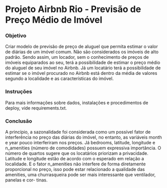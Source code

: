 # Projeto Airbnb Rio - Previsão de Preço Médio de Imóvel 

### Objetivo

Criar modelo de previsão de preço de aluguel que permita estimar o valor de diárias de um imóvel comum. Não são considerados os
imóveis de alto padrão. Sendo assim, um locador, sem o conhecimento de preços de imóveis equiparados ao seu, terá a possibilidade
de estimar o preço médio do aluguel de seu imóvel no Airbnb. Já um locatário terá a possibilidade de estimar se o imóvel
procurado no Airbnb está dentro da média de valores segundo a localidade e as características do imóvel.


### Instruções

Para mais informações sobre dados, instalações e procedimentos de deploy, vide requirements.txt.


### Conclusão

A princípio, a sazonalidade foi considerada como um possível fator de interferência no preço das diárias do imóvel, no entanto,
as variáveis month e year pouco interferiram nos preços. Já bedrooms, latitude, longitude e n_amenities (número de comodidades)
possuem expressiva importância. O número de quartos sugere que os locatários priorizam a privacidade. Latitude e longitude estão
de acordo com o esperado em relação a localidade. E o fator n_amenities não interfere de forma diretamente proporcional no preço,
isso pode estar relacionado a qualidade das amenities, uma churrasqueira pode ser mais interessante que ventilador, panelas e cor-
tinas.

